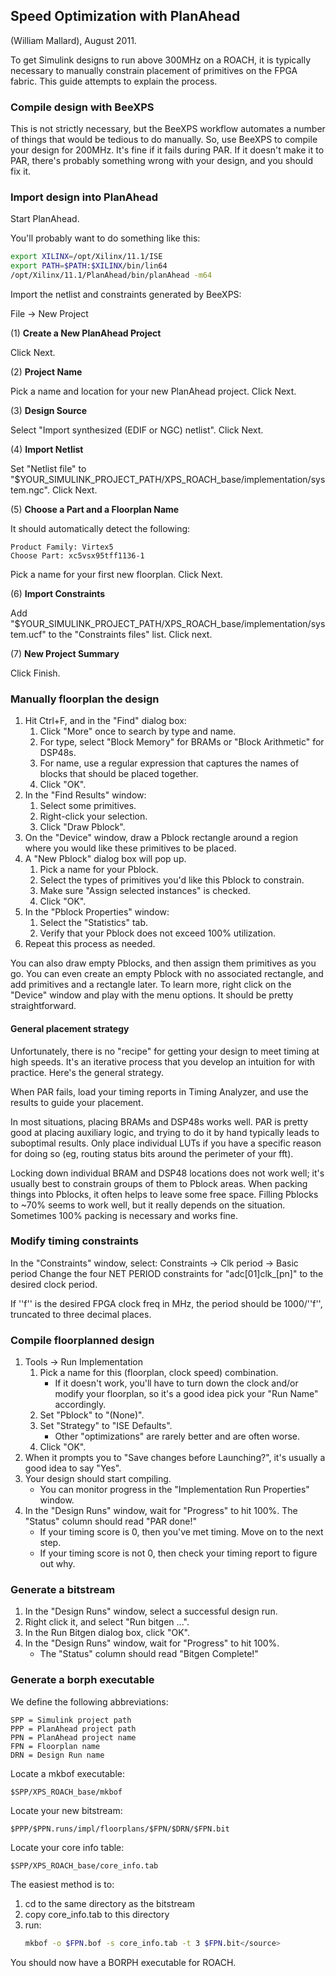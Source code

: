 ## Speed Optimization with PlanAhead
(William Mallard), August 2011.

To get Simulink designs to run above 300MHz on a ROACH, it is typically necessary to manually constrain placement of primitives on the FPGA fabric. This guide attempts to explain the process.

### Compile design with BeeXPS ###

This is not strictly necessary, but the BeeXPS workflow automates a number of things that would be tedious to do manually. So, use BeeXPS to compile your design for 200MHz. It's fine if it fails during PAR. If it doesn't make it to PAR, there's probably something wrong with your design, and you should fix it.

### Import design into PlanAhead ###

Start PlanAhead.

You'll probably want to do something like this:
```bash
export XILINX=/opt/Xilinx/11.1/ISE
export PATH=$PATH:$XILINX/bin/lin64
/opt/Xilinx/11.1/PlanAhead/bin/planAhead -m64
```

Import the netlist and constraints generated by BeeXPS:

File -> New Project

(1) **Create a New PlanAhead Project**

Click Next.

(2) **Project Name**

Pick a name and location for your new PlanAhead project. Click Next.

(3) **Design Source**

Select "Import synthesized (EDIF or NGC) netlist". Click Next.

(4) **Import Netlist**

Set "Netlist file" to "$YOUR_SIMULINK_PROJECT_PATH/XPS_ROACH_base/implementation/system.ngc". Click Next.

(5) **Choose a Part and a Floorplan Name**

It should automatically detect the following:
```
Product Family: Virtex5
Choose Part: xc5vsx95tff1136-1
```
Pick a name for your first new floorplan. Click Next.

(6) **Import Constraints**

Add "$YOUR_SIMULINK_PROJECT_PATH/XPS_ROACH_base/implementation/system.ucf" to the "Constraints files" list. Click next.

(7) **New Project Summary**

Click Finish.

### Manually floorplan the design ###

1. Hit Ctrl+F, and in the "Find" dialog box:
    1. Click "More" once to search by type and name.
    2. For type, select "Block Memory" for BRAMs or "Block Arithmetic" for DSP48s.
    3. For name, use a regular expression that captures the names of blocks that should be placed together.
    4. Click "OK".
2. In the "Find Results" window:
    1. Select some primitives.
    2. Right-click your selection.
    3. Click "Draw Pblock".
3. On the "Device" window, draw a Pblock rectangle around a region where you would like these primitives to be placed.
4. A "New Pblock" dialog box will pop up.
    1. Pick a name for your Pblock.
    2. Select the types of primitives you'd like this Pblock to constrain.
    3. Make sure "Assign selected instances" is checked.
    4. Click "OK".
5. In the "Pblock Properties" window:
    1. Select the "Statistics" tab.
    2. Verify that your Pblock does not exceed 100% utilization.
6. Repeat this process as needed.

You can also draw empty Pblocks, and then assign them primitives as you go. You can even create an empty Pblock with no associated rectangle, and add primitives and a rectangle later. To learn more, right click on the "Device" window and play with the menu options. It should be pretty straightforward.

#### General placement strategy ####

Unfortunately, there is no "recipe" for getting your design to meet timing at high speeds. It's an iterative process that you develop an intuition for with practice. Here's the general strategy.

When PAR fails, load your timing reports in Timing Analyzer, and use the results to guide your placement.

In most situations, placing BRAMs and DSP48s works well. PAR is pretty good at placing auxiliary logic, and trying to do it by hand typically leads to suboptimal results. Only place individual LUTs if you have a specific reason for doing so (eg, routing status bits around the perimeter of your fft).

Locking down individual BRAM and DSP48 locations does not work well; it's usually best to constrain groups of them to Pblock areas. When packing things into Pblocks, it often helps to leave some free space. Filling Pblocks to ~70% seems to work well, but it really depends on the situation. Sometimes 100% packing is necessary and works fine.

### Modify timing constraints ###

In the "Constraints" window, select:
 Constraints -> Clk period -> Basic period
Change the four NET PERIOD constraints for "adc[01]clk_[pn]" to the desired clock period.

If ''f'' is the desired FPGA clock freq in MHz, the period should be 1000/''f'', truncated to three decimal places.

### Compile floorplanned design ###

1. Tools -> Run Implementation
    1. Pick a name for this (floorplan, clock speed) combination.
        - If it doesn't work, you'll have to turn down the clock and/or modify your floorplan, so it's a good idea pick your "Run Name" accordingly.
    2. Set "Pblock" to "(None)".
    3. Set "Strategy" to "ISE Defaults".
        - Other "optimizations" are rarely better and are often worse.
    4. Click "OK".
2. When it prompts you to "Save changes before Launching?", it's usually a good idea to say "Yes".
3. Your design should start compiling.
    - You can monitor progress in the "Implementation Run Properties" window.
4. In the "Design Runs" window, wait for "Progress" to hit 100%. The "Status" column should read "PAR done!"
    - If your timing score is 0, then you've met timing. Move on to the next step.
    - If your timing score is not 0, then check your timing report to figure out why.

### Generate a bitstream ###

1. In the "Design Runs" window, select a successful design run.
2. Right click it, and select "Run bitgen ...".
3. In the Run Bitgen dialog box, click "OK".
4. In the "Design Runs" window, wait for "Progress" to hit 100%.
    - The "Status" column should read "Bitgen Complete!"

### Generate a borph executable ###

We define the following abbreviations:
```
SPP = Simulink project path
PPP = PlanAhead project path
PPN = PlanAhead project name
FPN = Floorplan name
DRN = Design Run name
```

Locate a mkbof executable:
```
$SPP/XPS_ROACH_base/mkbof
```

Locate your new bitstream:
```
$PPP/$PPN.runs/impl/floorplans/$FPN/$DRN/$FPN.bit
```

Locate your core info table:
```
$SPP/XPS_ROACH_base/core_info.tab
```

The easiest method is to:
1. cd to the same directory as the bitstream
2. copy core_info.tab to this directory
3. run: 
    ```bash
    mkbof -o $FPN.bof -s core_info.tab -t 3 $FPN.bit</source>
    ```

You should now have a BORPH executable for ROACH.